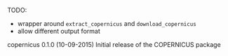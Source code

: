 TODO: 
  - wrapper around `extract_copernicus` and `download_copernicus` 
  - allow different output format
  
copernicus 0.1.0 (10-09-2015)
  Initial release of the COPERNICUS package
